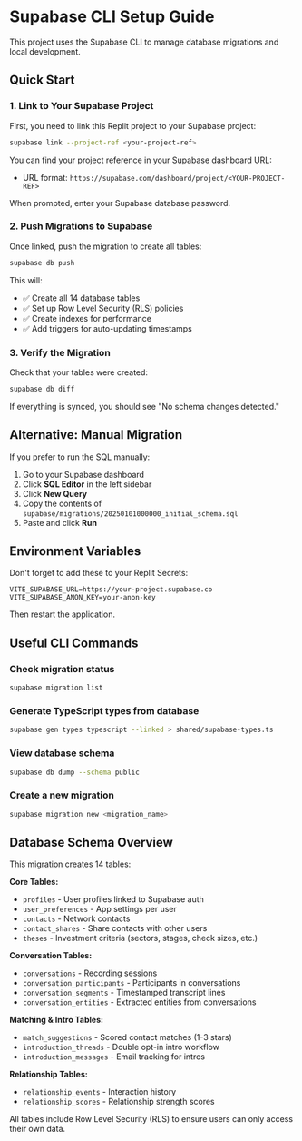 # Supabase CLI Setup Guide

This project uses the Supabase CLI to manage database migrations and local development.

## Quick Start

### 1. Link to Your Supabase Project

First, you need to link this Replit project to your Supabase project:

```bash
supabase link --project-ref <your-project-ref>
```

You can find your project reference in your Supabase dashboard URL:
- URL format: `https://supabase.com/dashboard/project/<YOUR-PROJECT-REF>`

When prompted, enter your Supabase database password.

### 2. Push Migrations to Supabase

Once linked, push the migration to create all tables:

```bash
supabase db push
```

This will:
- ✅ Create all 14 database tables
- ✅ Set up Row Level Security (RLS) policies
- ✅ Create indexes for performance
- ✅ Add triggers for auto-updating timestamps

### 3. Verify the Migration

Check that your tables were created:

```bash
supabase db diff
```

If everything is synced, you should see "No schema changes detected."

## Alternative: Manual Migration

If you prefer to run the SQL manually:

1. Go to your Supabase dashboard
2. Click **SQL Editor** in the left sidebar
3. Click **New Query**
4. Copy the contents of `supabase/migrations/20250101000000_initial_schema.sql`
5. Paste and click **Run**

## Environment Variables

Don't forget to add these to your Replit Secrets:

```
VITE_SUPABASE_URL=https://your-project.supabase.co
VITE_SUPABASE_ANON_KEY=your-anon-key
```

Then restart the application.

## Useful CLI Commands

### Check migration status
```bash
supabase migration list
```

### Generate TypeScript types from database
```bash
supabase gen types typescript --linked > shared/supabase-types.ts
```

### View database schema
```bash
supabase db dump --schema public
```

### Create a new migration
```bash
supabase migration new <migration_name>
```

## Database Schema Overview

This migration creates 14 tables:

**Core Tables:**
- `profiles` - User profiles linked to Supabase auth
- `user_preferences` - App settings per user
- `contacts` - Network contacts
- `contact_shares` - Share contacts with other users
- `theses` - Investment criteria (sectors, stages, check sizes, etc.)

**Conversation Tables:**
- `conversations` - Recording sessions
- `conversation_participants` - Participants in conversations
- `conversation_segments` - Timestamped transcript lines
- `conversation_entities` - Extracted entities from conversations

**Matching & Intro Tables:**
- `match_suggestions` - Scored contact matches (1-3 stars)
- `introduction_threads` - Double opt-in intro workflow
- `introduction_messages` - Email tracking for intros

**Relationship Tables:**
- `relationship_events` - Interaction history
- `relationship_scores` - Relationship strength scores

All tables include Row Level Security (RLS) to ensure users can only access their own data.

